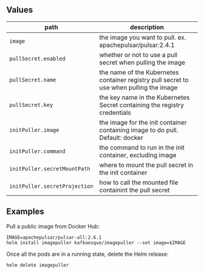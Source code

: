 ## Values

| path | description |
| --- | --- |
| `image` | the image you want to pull. ex. apachepulsar/pulsar:2.4.1 |
| `pullSecret.enabled` | whether or not to use a pull secret when pulling the image |
| `pullSecret.name` | the name of the Kubernetes container registry pull secret to use when pulling the image |
| `pullSecret.key` | the key name in the Kubernetes Secret containing the registry credentials |
| `initPuller.image` | the image for the init container containing image to do pull. Default: docker |
| `initPuller.command` | the command to run in the init container, excluding image |
| `initPuller.secretMountPath` | where to mount the pull secret in the init container |
| `initPuller.secretProjection` | how to call the mounted file containint the pull secret |

## Examples

Pull a public image from Docker Hub: 
```
IMAGE=apachepulsar/pulsar-all:2.6.1
helm install imagepuller kafkaesque/imagepuller --set image=$IMAGE
```
Once all the pods are in a running state, delete the Helm release:
```
helm delete imagepuller
```
